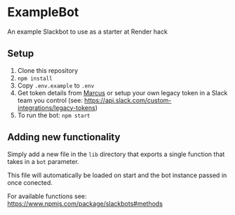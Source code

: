 # ExampleBot

An example Slackbot to use as a starter at Render hack

## Setup

1. Clone this repository
2. `npm install`
3. Copy `.env.example` to `.env`
4. Get token details from [Marcus](https://github.com/AverageMarcus) or setup your own legacy token in a Slack team you control (see: https://api.slack.com/custom-integrations/legacy-tokens)
5. To run the bot: `npm start`

## Adding new functionality

Simply add a new file in the `lib` directory that exports a single function that takes in a `bot` parameter.

This file will automatically be loaded on start and the bot instance passed in once conected.

For available functions see: https://www.npmjs.com/package/slackbots#methods
